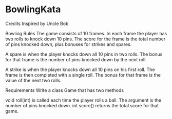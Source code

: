# BowlingKata

Credits
Inspired by Uncle Bob

Bowling Rules
The game consists of 10 frames. In each frame the player has two rolls to knock down 10 pins. The score for the frame is the total number of pins knocked down, plus bonuses for strikes and spares.

A spare is when the player knocks down all 10 pins in two rolls. The bonus for that frame is the number of pins knocked down by the next roll.

A strike is when the player knocks down all 10 pins on his first roll. The frame is then completed with a single roll. The bonus for that frame is the value of the next two rolls.

Requirements
Write a class Game that has two methods

void roll(int) is called each time the player rolls a ball. The argument is the number of pins knocked down.
int score() returns the total score for that game.
